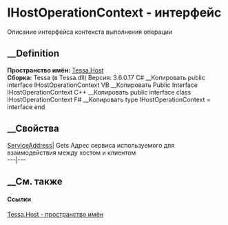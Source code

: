 # IHostOperationContext - интерфейс
Описание интерфейса контекста выполнения операции
## __Definition
 **Пространство имён:** [Tessa.Host](N_Tessa_Host.htm)  
 **Сборка:** Tessa (в Tessa.dll) Версия: 3.6.0.17
C# __Копировать
     public interface IHostOperationContext
VB __Копировать
     Public Interface IHostOperationContext
C++ __Копировать
     public interface class IHostOperationContext
F# __Копировать
     type IHostOperationContext = interface end
##  __Свойства
[ServiceAddress](P_Tessa_Host_IHostOperationContext_ServiceAddress.htm)|  Gets
Адрес сервиса используемого для взаимодействия между хостом и клиентом  
---|---  
## __См. также
#### Ссылки
[Tessa.Host - пространство имён](N_Tessa_Host.htm)
